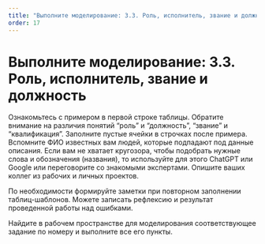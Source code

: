 ```yaml
---
title: "Выполните моделирование: 3.3. Роль, исполнитель, звание и должность"
order: 17
---
```


# Выполните моделирование: 3.3. Роль, исполнитель, звание и должность

Ознакомьтесь с примером в первой строке таблицы. Обратите внимание на различия понятий “роль” и “должность”, “звание” и “квалификация”. Заполните пустые ячейки в строчках после примера. Вспомните ФИО известных вам людей, которые подпадают под данные описания. Если вам не хватает кругозора, чтобы подобрать нужные слова и обозначения (названия), то используйте для этого ChatGPT или Google или переговорите со знакомыми экспертами. Опишите ваших коллег из рабочих и личных проектов.

По необходимости формируйте заметки при повторном заполнении таблиц-шаблонов. Можете записать рефлексию и результат проведенной работы над ошибками.

Найдите в рабочем пространстве для моделирования соответствующее задание по номеру и выполните все его пункты.